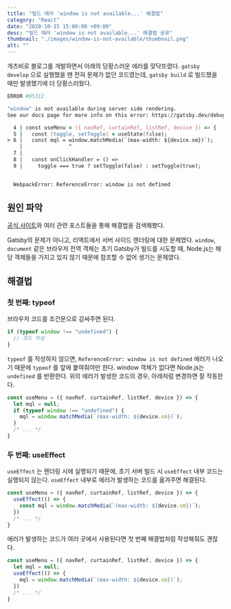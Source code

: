 ```yaml
---
title: "빌드 에러 'window is not available...' 해결법"
category: "React"
date: "2020-10-15 15:00:00 +09:00"
desc: "빌드 에러 'window is not available...' 해결법 공유"
thumbnail: "./images/window-is-not-available/thumbnail.png"
alt: ""
---
```


개츠비로 블로그를 개발하면서 아래의 당황스러운 에러를 맞닥뜨렸다. `gatsby develop` 으로 실행했을 땐 전혀 문제가 없던 코드였는데, `gatsby build` 로 빌드했을 때만 발생했기에 더 당황스러웠다.

```zsh
ERROR #95312

"window" is not available during server side rendering.
See our docs page for more info on this error: https://gatsby.dev/debug-html

  4 | const useMenu = ({ navRef, curtainRef, listRef, device }) => {
  5 |   const [toggle, setToggle] = useState(false);
> 6 |   const mql = window.matchMedia(`(max-width: ${device.sm})`);
    |               ^
  7 |
  8 |   const onClickHandler = () =>
  9 |     toggle === true ? setToggle(false) : setToggle(true);


  WebpackError: ReferenceError: window is not defined
```

## 원인 파악

[공식 사이트](https://www.gatsbyjs.com/docs/debugging-html-builds/)와 여러 관련 포스트들을 통해 해결법을 검색해봤다.

Gatsby의 문제가 아니고, 리액트에서 서버 사이드 렌더링에 대한 문제였다. `window`, `document` 같은 브라우저 전역 객체는 초기 Gatsby가 빌드를 시도할 때, Node.js는 해당 객체들을 가지고 있지 않기 때문에 참조할 수 없어 생기는 문제였다.

## 해결법

### 첫 번째: typeof

브라우저 코드를 조건문으로 감싸주면 된다.

```js
if (typeof window !== "undefined") {
  // 코드 작성
}
```

`typeof` 를 작성하지 않으면, `ReferenceError: window is not defined` 에러가 나오기 때문에 `typeof` 를 앞에 붙여줘야만 한다. window 객체가 없다면 Node.js는 `undefined` 를 반환한다. 위의 에러가 발생한 코드의 경우, 아래처럼 변경하면 잘 작동한다.

```js
const useMenu = ({ navRef, curtainRef, listRef, device }) => {
  let mql = null;
  if (typeof window !== "undefined") {
    mql = window.matchMedia(`(max-width: ${device.sm})`);
  }
  /* ... */
}
```

### 두 번째: useEffect

`useEffect` 는 렌더링 시에 실행되기 때문에, 초기 서버 빌드 시 `useEffect` 내부 코드는 실행되지 않는다. `useEffect` 내부로 에러가 발생하는 코드를 옮겨주면 해결된다.

```js
const useMenu = ({ navRef, curtainRef, listRef, device }) => {
  useEffect(() => {
    const mql = window.matchMedia(`(max-width: ${device.sm})`);
  })
  /* ... */
}
```

에러가 발생하는 코드가 여러 곳에서 사용된다면 첫 번째 해결법처럼 작성해줘도 괜찮다.

```js
const useMenu = ({ navRef, curtainRef, listRef, device }) => {
  let mql = null;
  useEffect(() => {
    mql = window.matchMedia(`(max-width: ${device.sm})`);
  })
  /* ... */
}
```
